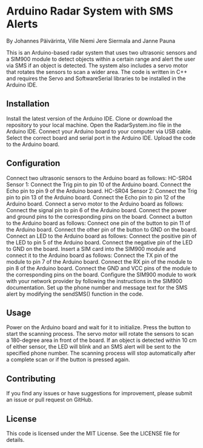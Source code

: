 # Arduino Radar System with SMS Alerts
By Johannes Päivärinta, Ville Niemi Jere Siermala and Janne Pauna

This is an Arduino-based radar system that uses two ultrasonic sensors and a SIM900 module to 
detect objects within a certain range and alert the user via SMS if an object 
is detected. The system also includes a servo motor that rotates the sensors to 
scan a wider area. The code is written in C++ and requires the Servo and 
SoftwareSerial libraries to be installed in the Arduino IDE.

## Installation
Install the latest version of the Arduino IDE.
Clone or download the repository to your local machine.
Open the RadarSystem.ino file in the Arduino IDE.
Connect your Arduino board to your computer via USB cable.
Select the correct board and serial port in the Arduino IDE.
Upload the code to the Arduino board.

## Configuration
Connect two ultrasonic sensors to the Arduino board as follows:
HC-SR04 Sensor 1:
Connect the Trig pin to pin 10 of the Arduino board.
Connect the Echo pin to pin 9 of the Arduino board.
HC-SR04 Sensor 2:
Connect the Trig pin to pin 13 of the Arduino board.
Connect the Echo pin to pin 12 of the Arduino board.
Connect a servo motor to the Arduino board as follows:
Connect the signal pin to pin 6 of the Arduino board.
Connect the power and ground pins to the corresponding pins on the board.
Connect a button to the Arduino board as follows:
Connect one pin of the button to pin 11 of the Arduino board.
Connect the other pin of the button to GND on the board.
Connect an LED to the Arduino board as follows:
Connect the positive pin of the LED to pin 5 of the Arduino board.
Connect the negative pin of the LED to GND on the board.
Insert a SIM card into the SIM900 module and connect it to the Arduino board as follows:
Connect the TX pin of the module to pin 7 of the Arduino board.
Connect the RX pin of the module to pin 8 of the Arduino board.
Connect the GND and VCC pins of the module to the corresponding pins on the board.
Configure the SIM900 module to work with your network provider by following the instructions in the SIM900 documentation.
Set up the phone number and message text for the SMS alert by modifying the sendSMS() function in the code.

## Usage
Power on the Arduino board and wait for it to 
initialize. Press the button to start the scanning process.
The servo motor will rotate the sensors to 
scan a 180-degree area in front of the board.
If an object is detected within 10 cm of either 
sensor, the LED will blink and an SMS alert will
be sent to the specified phone number. The scanning 
process will stop automatically after a complete scan or 
if the button is pressed again.

## Contributing
If you find any issues or have suggestions for improvement, please submit an issue or pull request on GitHub.

## License
This code is licensed under the MIT License. See the LICENSE file for details.
